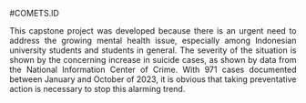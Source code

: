 #COMETS.ID
<p align="justify"> This capstone project was developed because there is an urgent need to address the growing mental health issue, especially among Indonesian university students and students in general. The severity of the situation is shown by the concerning increase in suicide cases, as shown by data from the National Information Center of Crime. With 971 cases documented between January and October of 2023, it is obvious that taking preventative action is necessary to stop this alarming trend. </p>
